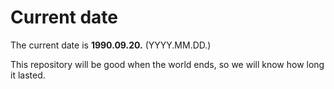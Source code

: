 # Current date

The current date is **1990.09.20.** (YYYY.MM.DD.)

This repository will be good when the world ends, so we will know how long it lasted.